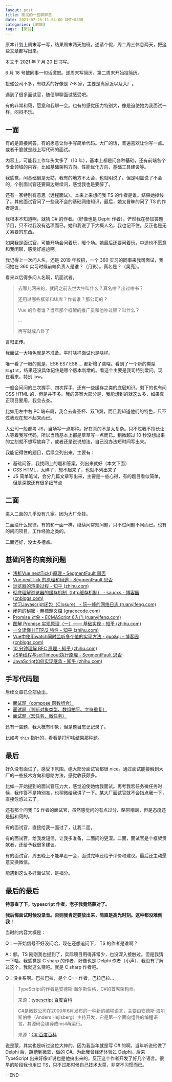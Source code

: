 ```yaml
---
layout: post
title: 面试的一些碎碎念
date: 2021-07-25 11:54:00 GMT+0800
categories: [前端]
tags:  [面试]
---
```


原本计划上周末写一写，结果周末两天加班。遂请个假，周二周三休息两天，把这些文章都写出来。

本文于 2021 年 7 月 20 日书写。

<!-- more -->

6 月 18 号被同事一句话激怒。遂周末写简历。第二周末开始投简历。

投递公司不多，有联系的好像是 7-8 家，主要是离家近以及大厂。

遇到了很多面试官，随便聊聊面试感受吧。

有的非常和蔼，愿意和我聊一会。也有的感觉压力特别大，像是迫使她为我面试一样，闷闷不乐。

## 一面

有的是直接问答，有的愿意让你手写简单代码。大厂的话，普遍喜欢让你写一点。或者干脆就是线上写代码的面试。

内容上，可能我工作年头太多了（10 年），基本上都是问各种基础，还有前端各个专业领域的内容。比如基础架构方向、性能优化方向、基础工具建设等。

我感觉，问基础倒是无妨，我有的地方不太会，也就明说了。但是明显说了不会的，个别面试官还要周边继续问，感觉我也是要醉了。

还有一家特别有意思（远程面试）。本来上来想问我 TS 的作者是谁。结果她掉线了。其他面试官问了一些我不会的基础网络知识，最后，她又冒昧的问了 TS 的作者是谁。

我根本不知道啊，就猜 C# 的作者。（好像也是 Dephi 作者）。俨然我在参加答题节目，只不过我没有选项而已。她和我说了下大概人名，我也记不住。反正也是无关紧要的东西。

如果我是面试官，可能开场会问着玩，暖个场。她最后还要问着玩，中途也不愿意和我闲聊，感觉好尴尬啊。

我记得上一次问人名，还是 2019 年校招，一个 360 实习的同事来我司面试，我问她在 360 实习时候前端负责人是谁？（月影）。真名是？（吴亮）。

看来以后得多问人名啊，坑面试者。

> 去哪儿网来的，就问之前去世大牛叫什么？真名啥？出过啥书？
>
> 还用过哪些框架和UI库？作者谁？那公司的？
>
> Vue 的作者谁？当年那个框架的推广员和他吵过架？叫什么？
>
> ...
> 
> 再写就成八卦了

言归正传。

我面试一大特色就是不准备。平时啥样面试也是啥样。

唯一看了一眼的就是，ES6 ES7 ES8 ... 都新增了些啥。看到了一个新的类型 `BigInt`，结果还没具体记住是哪个版本新增的。看这个主要是我司特别爱问。现在看来，特别 low。

一般会问问的三次握手、四次挥手、还有一些缓存之类的底层知识。剩下的也有问 CSS HTML 的，但是并不多。我的答案大部分是，我能想到的就这么多，如果真正项目要用，我会去查。

比如用左中右 PC 端布局，我会去查圣杯、双飞翼，而且我知道他们的特色，只不过我现在想不起来而已。

大公司一般都考 JS，当场写一点那种。好在真的不是太复杂。只不过我不擅长让人等着我写代码，所以当场基本上都是草草写一点而已。稍微超过 10 秒没想出来的立刻就不想写放弃了，或者还是说说想法，自己没办法短时间写出来。

我能记得住的题目，后续会列出来。主要有：

* 基础问答，我找网上的题和答案，列出来就好（本文下面）
* CSS HTML，太碎了，想不起来了，也就不列出来了
* JS 简单笔试，会分几篇文章写出来，主要是一些心得，有的题目看似简单，但是深挖还有很多细节点

## 二面

进入二面的几乎没有几家。因为大厂全挂。

二面没什么规律。有的和一面一样，继续问常规问题，只不过问题不同而已。也有的问问项目，工作经验之类的。

二面还好，没太多槽点。

## 基础问答的高频问题

* [浅析Vue.nextTick()原理 - SegmentFault 思否](https://segmentfault.com/a/1190000020499713)
* [Vue.nextTick 的原理和用途 - SegmentFault 思否](https://segmentfault.com/a/1190000012861862)
* [浏览器的渲染过程 - 知乎 (zhihu.com)](https://zhuanlan.zhihu.com/p/74792085)
* [彻底理解浏览器的缓存机制（http缓存机制） - saucxs - 博客园 (cnblogs.com)](https://www.cnblogs.com/chengxs/p/10396066.html)
* [学习Javascript闭包（Closure） - 阮一峰的网络日志 (ruanyifeng.com)](http://www.ruanyifeng.com/blog/2009/08/learning_javascript_closures.html)
* [闭包的秘密 - 無標題文檔 (gracecode.com)](https://www.gracecode.com/posts/2385.html)
* [Promise 对象 - ECMAScript 6入门 (ruanyifeng.com)](https://es6.ruanyifeng.com/#docs/promise#Promise-race)
* [图解 Promise 实现原理（一）—— 基础实现 - 知乎 (zhihu.com)](https://zhuanlan.zhihu.com/p/58428287)
* [一文读懂 HTTP/2 特性 - 知乎 (zhihu.com)](https://zhuanlan.zhihu.com/p/26559480)
* [Vue中使用watch同时监听多个值的实现方法 - guo&qi - 博客园 (cnblogs.com)](https://www.cnblogs.com/gg-qq/p/13827462.html)
* [10 分钟理解 BFC 原理 - 知乎 (zhihu.com)](https://zhuanlan.zhihu.com/p/25321647)
* [JS单线程与setTimeout执行原理 - SegmentFault 思否](https://segmentfault.com/a/1190000018666579)
* [JavaScript如何实现继承 - 知乎 (zhihu.com)](https://zhuanlan.zhihu.com/p/261762048)

## 手写代码题

后续文章已全部放出。

* [面试题（compose 函数组合）](/2021/07/25/interview-js1.html)
* [面试题（判断对象类型、数组拍平、字符重复）](/2021/07/25/interview-js2.html)
* [面试题（宏任务、微任务）](/2021/07/25/interview-js3.html)

还有一些题，我大概有印象，但是题目忘记记录了。

比如考 `this` 指针的，看看是打印啥结果那种题。

## 最后

好久没有面试了，感受下氛围。绝大部分面试官都很 nice。通过面试能接触到大厂的一些技术方向和思路方法，感觉收获颇多。

比如一开始提到的面试官压力大，感觉迫使她给我面试。再考我宏任务微任务时候，我作答不是特别准，也稍微给我讲了一下。某大厂面试官就不会指点我一下，直接忽悠过去了。

还有那个问我 TS 作者的面试官，虽然感觉问的有点过分、略带嘲讽，但是态度还是挺和蔼的。

有的面试官，直接给我一面过了，让我二面。

有的面试官，给我发短信，让我多准备，二面问的更深。二面，面试官是个框架贡献者，还给予我很多建议。

有的面试官，周五晚上不能早走一会，面试完毕还给予评价和建议。最后还主动愿意交换微信。

能遇到这么多好面试官，是福分。

## 最后的最后

**特意查了下，typescript 作者，老子我竟然蒙对了。** 

**我后悔面试时候没录音。否则我肯定要放出来，简直是高光时刻。这种都没难倒我！**

当时的内容大概是：

Q：一开始信号不好没问哈，现在还想追问下， TS 的作者是谁啊？

A：额。TS 刚刚我也提到了，实际项目用得非常少，也没深入接触过。但是我猜一下哈。我感觉是 C sharp 的作者，好像也是 Delphi 作者（小声），我没有了解过这个，我就这么猜吧。就是 C sharp 作者吧。

Q：没关系啊。巴拉巴拉，是个 C++ 作者，巴拉巴拉...

> TypeScript的作者是安德斯·海尔斯伯格，C#的首席架构师。
> 
> 来源：[typescript 百度百科](https://baike.baidu.com/item/typescript/4314718)

> C#是微软公司在2000年6月发布的一种新的编程语言，主要由安德斯·海尔斯伯格（Anders Hejlsberg）主持开发，它是第一个面向组件的编程语言，其源码会编译成msil再运行。
> 
> 来源：[C# 百度百科](https://baike.baidu.com/item/c%23)

说是蒙，其实也是听过这位大神的。因为我当年就是写 C# 的啊。当年听说他做了 Delphi 后，跳槽到微软，做的 C#。为此我曾经还体验过 Delphi。后来 TypeScript 出来好像听说也是他搞出来的，反正这个作者开发了好几个语言。很早的阶段我也用过 TS，只不过那时候自己技术太菜，非常不习惯而已。

--END--
